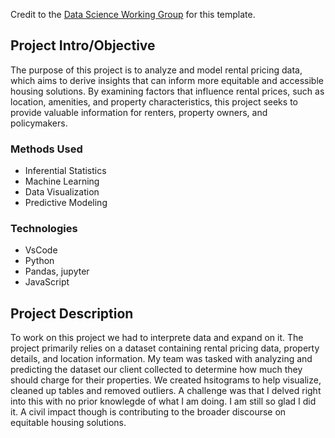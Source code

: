Credit to the [Data Science Working Group](http://datascience.codeforsanfrancisco.org) for this template.

## Project Intro/Objective
The purpose of this project is to analyze and model rental pricing data, which aims to derive insights that can inform more equitable and accessible housing solutions. By examining factors that influence rental prices, such as location, amenities, and property characteristics, this project seeks to provide valuable information for renters, property owners, and policymakers.

### Methods Used
* Inferential Statistics
* Machine Learning
* Data Visualization
* Predictive Modeling

### Technologies
* VsCode
* Python
* Pandas, jupyter
* JavaScript


## Project Description
To work on this project we had to interprete data and expand on it. The project primarily relies on a dataset containing rental pricing data, property details, and location information. My team was tasked with analyzing and predicting the dataset our client collected to determine how much they should charge for their properties. We created hsitograms to help visualize, cleaned up tables and removed outliers. A challenge was that I delved right into this with no prior knowlegde of what I am doing. I am still so glad I did it. A civil impact though is contributing to the broader discourse on equitable housing solutions.
